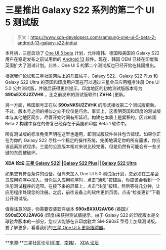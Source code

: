 # 三星推出 Galaxy S22 系列的第二个 UI 5 测试版

> 原文：<https://www.xda-developers.com/samsung-one-ui-5-beta-2-android-13-galaxy-s22-india/>

本月初，三星启动了 [One UI 5 beta](https://www.xda-developers.com/samsung-one-ui-5-open-beta-hands-on/) 计划，允许南韩、德国和美国的 Galaxy S22 用户在稳定发布之前试用新的 [Android 13](https://www.xda-developers.com/android-13/) 软件。现在，韩国 OEM 已经在印度和英国扩大了测试计划。此外，One UI 5 的第二个测试版也已经开始在韩国推出。

根据我们论坛和三星社区网站上的几篇帖子，Galaxy S22、Galaxy S22 Plus 和 Galaxy S22 Ultra 的英国和印度用户现在可以通过三星会员应用程序注册 One UI 5.0 公共测试版，并随后获得更新提示。印度地区的初始测试版版本号为 **S90xEXXU2ZVHK** ，比之前发布的测试版软件( **ZVH4** )更新。

另一方面，韩国型号正在以 **S90xNKSU2ZVHK** 的形式接收第二个测试版更新。不过，版本号之间的相似之处不仅仅是巧合。事实上，这表明英国和印度的测试版本与其他地区同步，尽管开始时间有所延迟。构建在本质上是累积的，因此韩国 Beta 2 构建中存在的修复已经存在于英国和印度 Beta 1 软件中。

所有测试版的标准免责声明在这里也适用，即测试版软件往往包含错误。如果你正在为你的 Galaxy S22 寻找一个稳定的操作系统，完美地满足你的所有需求，你应该远离测试程序。三星的公测版本相对来说比较完善，但是仍然有可能会有一些关键的东西被破坏。

**XDA 论坛:[三星 Galaxy S22](https://forum.xda-developers.com/f/samsung-galaxy-s22.12511/)| |[Galaxy S22 Plus](https://forum.xda-developers.com/f/samsung-galaxy-s22-plus.12513/)| |[Galaxy S22 Ultra](https://forum.xda-developers.com/f/samsung-galaxy-s22-ultra.12515/)**

如果您有符合条件的设备，但尚未加入 One UI 5.0 测试版计划，您必须在三星会员应用程序中加入。当你进入应用程序时，点击“通知”按钮后，你应该会看到一个注册测试程序的选项。在接下来的屏幕上，点击“注册”按钮，然后等待几分钟，让应用程序处理您的注册。之后，前往设备上的软件更新页面，点击“检查更新”下载公开测试版。

值得注意的是，你需要安装软件版本 **S90xBXXU2AVG6** (英国)/ **S90xEXXU2AVG6** (印度)来获得测试版提示。由于 Galaxy S22 的印度版本是全球骁龙版本的一部分，您应该能够在非印度骁龙 SM-S90xE 型号上加载测试版。要了解更多，看看我们的[三星 One UI 5 更新跟踪器](https://www.xda-developers.com/samsung-galaxy-one-ui-5-android-13-update-tracker/)。

* * *

**来源:**三星社区论坛([印度](https://r2.community.samsung.com/t5/Galaxy-S/S22-Ultra-Android-13-Beta-update-in-India/td-p/12114756)，[南韩](https://r1.community.samsung.com/t5/%ED%8C%81/%EC%97%AD%EC%8B%9C-%EC%9A%B4%EC%98%81%EC%A7%84%EB%93%A4%EC%9D%B4-%EB%AF%BC%EC%8B%AC-%EB%8B%AC%EB%9E%98%EB%A0%A4%EA%B3%A0-%EC%98%A8%EA%B1%B0%EB%A9%B4-%EA%B1%B0%EC%9D%98-%EB%B0%B1%ED%8D%BC%EB%8B%A4/td-p/18438426))， [XDA 论坛](https://forum.xda-developers.com/posts/87339683)